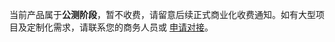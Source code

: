 当前产品属于**公测阶段**，暂不收费，请留意后续正式商业化收费通知。如有大型项目及定制化需求，请联系您的商务人员或 [申请对接](https://cloud.tencent.com/apply/p/m233k74eoc)。
